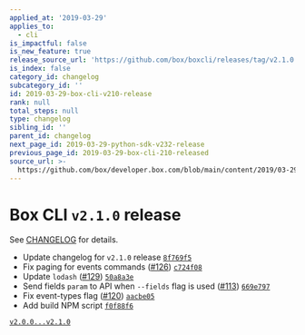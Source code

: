```yaml
---
applied_at: '2019-03-29'
applies_to:
  - cli
is_impactful: false
is_new_feature: true
release_source_url: 'https://github.com/box/boxcli/releases/tag/v2.1.0'
is_index: false
category_id: changelog
subcategory_id: ''
id: 2019-03-29-box-cli-v210-release
rank: null
total_steps: null
type: changelog
sibling_id: ''
parent_id: changelog
next_page_id: 2019-03-29-python-sdk-v232-release
previous_page_id: 2019-03-29-box-cli-210-released
source_url: >-
  https://github.com/box/developer.box.com/blob/main/content/2019/03-29-box-cli-v210-release.md
---
```

# Box CLI `v2.1.0` release

See [CHANGELOG](https://github.com/box/boxcli/blob/master/CHANGELOG.md#210-2019-03-28) for details.

- Update changelog for `v2.1.0` release  [`8f769f5`](https://github.com/box/boxcli/commit/8f769f5)
- Fix paging for events commands ([#126](https://github.com/box/boxcli/pull/126))  [`c724f08`](https://github.com/box/boxcli/commit/c724f08)
- Update `lodash` ([#129](https://github.com/box/boxcli/pull/129))  [`50a8a3e`](https://github.com/box/boxcli/commit/50a8a3e)
- Send fields `param` to API when `--fields` flag is used ([#113](https://github.com/box/boxcli/pull/113))  [`669e797`](https://github.com/box/boxcli/commit/669e797)
- Fix event-types flag ([#120](https://github.com/box/boxcli/pull/120))  [`aacbe05`](https://github.com/box/boxcli/commit/aacbe05)
- Add build NPM script  [`f0f88f6`](https://github.com/box/boxcli/commit/f0f88f6)

[`v2.0.0...v2.1.0`](https://github.com/box/boxcli/compare/`v2.0.0...v2.1.0`)